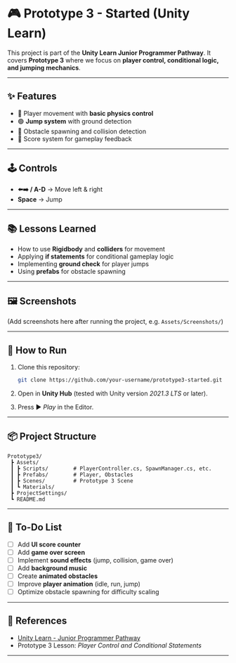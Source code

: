 
# 🎮 Prototype 3 - Started (Unity Learn)

This project is part of the **Unity Learn Junior Programmer Pathway**.
It covers **Prototype 3** where we focus on **player control, conditional logic, and jumping mechanics**.

---

## ✨ Features

* 👾 Player movement with **basic physics control**
* 🟢 **Jump system** with ground detection
* 🚧 Obstacle spawning and collision detection
* 🎯 Score system for gameplay feedback

---

## 🕹️ Controls

* **⬅️➡️ / A-D** → Move left & right
* **Space** → Jump

---

## 📚 Lessons Learned

* How to use **Rigidbody** and **colliders** for movement
* Applying **if statements** for conditional gameplay logic
* Implementing **ground check** for player jumps
* Using **prefabs** for obstacle spawning

---

## 🖼️ Screenshots

(Add screenshots here after running the project, e.g. `Assets/Screenshots/`)

---

## 🚀 How to Run

1. Clone this repository:

   ```bash
   git clone https://github.com/your-username/prototype3-started.git
   ```
2. Open in **Unity Hub** (tested with Unity version *2021.3 LTS* or later).
3. Press ▶️ *Play* in the Editor.

---

## 📦 Project Structure

```
Prototype3/
 ┣ Assets/
 ┃ ┣ Scripts/        # PlayerController.cs, SpawnManager.cs, etc.
 ┃ ┣ Prefabs/        # Player, Obstacles
 ┃ ┣ Scenes/         # Prototype 3 Scene
 ┃ ┗ Materials/
 ┣ ProjectSettings/
 ┗ README.md
```

---

## 📝 To-Do List

* [ ] Add **UI score counter**
* [ ] Add **game over screen**
* [ ] Implement **sound effects** (jump, collision, game over)
* [ ] Add **background music**
* [ ] Create **animated obstacles**
* [ ] Improve **player animation** (idle, run, jump)
* [ ] Optimize obstacle spawning for difficulty scaling

---

## 📖 References

* [Unity Learn - Junior Programmer Pathway](https://learn.unity.com/pathway/junior-programmer)
* Prototype 3 Lesson: *Player Control and Conditional Statements*

---
